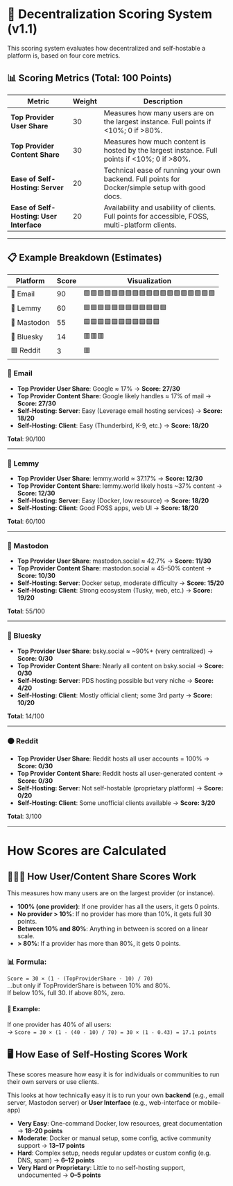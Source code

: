 # 🧮 Decentralization Scoring System (v1.1)

This scoring system evaluates how decentralized and self-hostable a platform is, based on four core metrics.

## 📊 Scoring Metrics (Total: 100 Points)

| Metric                           | Weight | Description |
|----------------------------------|--------|-------------|
| **Top Provider User Share**      | 30     | Measures how many users are on the largest instance. Full points if <10%; 0 if >80%. |
| **Top Provider Content Share**   | 30     | Measures how much content is hosted by the largest instance. Full points if <10%; 0 if >80%. |
| **Ease of Self-Hosting: Server** | 20     | Technical ease of running your own backend. Full points for Docker/simple setup with good docs. |
| **Ease of Self-Hosting: User Interface** | 20     | Availability and usability of clients. Full points for accessible, FOSS, multi-platform clients. |

---

## 📋 Example Breakdown (Estimates)

| Platform   | Score | Visualization                           
|------------|-------|--------------
| 📧 Email   |    90 | 🟩🟩🟩🟩🟩🟩🟩🟩🟩🟩🟩🟩🟩🟩🟩🟩🟩🟩🟩
| 🐹 Lemmy   |    60 | 🟩🟩🟩🟩🟩🟩🟩🟩🟩🟩🟩🟩 
| 🐘 Mastodon|    55 | 🟩🟩🟩🟩🟩🟩🟩🟩🟩🟩🟩                   
| 🔵 Bluesky |    14 | 🟥🟥🟥                                 
| 🟥 Reddit  |     3 | 🟥 
       

### 📧 Email

- **Top Provider User Share**: Google ≈ 17% → **Score: 27/30**
- **Top Provider Content Share**: Google likely handles ≈ 17% of mail → **Score: 27/30**
- **Self-Hosting: Server**: Easy (Leverage email hosting services) → **Score: 18/20**
- **Self-Hosting: Client**: Easy (Thunderbird, K-9, etc.) → **Score: 18/20**

**Total**: 90/100

---

### 🐹 Lemmy

- **Top Provider User Share**: lemmy.world ≈ 37.17% → **Score: 12/30**
- **Top Provider Content Share**: lemmy.world likely hosts ~37% content → **Score: 12/30**
- **Self-Hosting: Server**: Easy (Docker, low resource) → **Score: 18/20**
- **Self-Hosting: Client**: Good FOSS apps, web UI → **Score: 18/20**

**Total**: 60/100

---

### 🐘 Mastodon

- **Top Provider User Share**: mastodon.social ≈ 42.7% → **Score: 11/30**
- **Top Provider Content Share**: mastodon.social ≈ 45–50% content → **Score: 10/30**
- **Self-Hosting: Server**: Docker setup, moderate difficulty → **Score: 15/20**
- **Self-Hosting: Client**: Strong ecosystem (Tusky, web, etc.) → **Score: 19/20**

**Total**: 55/100

---

### 🔵 Bluesky

- **Top Provider User Share**: bsky.social ≈ ~90%+ (very centralized) → **Score: 0/30**
- **Top Provider Content Share**: Nearly all content on bsky.social → **Score: 0/30**
- **Self-Hosting: Server**: PDS hosting possible but very niche → **Score: 4/20**
- **Self-Hosting: Client**: Mostly official client; some 3rd party → **Score: 10/20**

**Total**: 14/100

---

### 🟠 Reddit

- **Top Provider User Share**: Reddit hosts all user accounts = 100% → **Score: 0/30**
- **Top Provider Content Share**: Reddit hosts all user-generated content → **Score: 0/30**
- **Self-Hosting: Server**: Not self-hostable (proprietary platform) → **Score: 0/20**
- **Self-Hosting: Client**: Some unofficial clients available → **Score: 3/20**

**Total**: 3/100

---

# How Scores are Calculated

## 🧑‍🤝‍🧑 How User/Content Share Scores Work

This measures how many users are on the largest provider (or instance).

- **100% (one provider)**: If one provider has all the users, it gets 0 points.
- **No provider > 10%**: If no provider has more than 10%, it gets full 30 points.
- **Between 10% and 80%**: Anything in between is scored on a linear scale.
- **> 80%**: If a provider has more than 80%, it gets 0 points.

### 📊 Formula:
`Score = 30 × (1 - (TopProviderShare - 10) / 70)`  
…but only if TopProviderShare is between 10% and 80%.  
If below 10%, full 30. If above 80%, zero.

#### 📌 Example:
If one provider has 40% of all users:  
→ `Score = 30 × (1 - (40 - 10) / 70) = 30 × (1 - 0.43) = 17.1 points`

## 🖥️ How Ease of Self-Hosting Scores Work

These scores measure how easy it is for individuals or communities to run their own servers or use clients.

This looks at how technically easy it is to run your own **backend** (e.g., email server, Mastodon server) or **User Interface** (e.g., web-interface or mobile-app)

- **Very Easy**: One-command Docker, low resources, great documentation → **18–20 points**
- **Moderate**: Docker or manual setup, some config, active community support → **13–17 points**
- **Hard**: Complex setup, needs regular updates or custom config (e.g. DNS, spam) → **6–12 points**
- **Very Hard or Proprietary**: Little to no self-hosting support, undocumented → **0–5 points**
